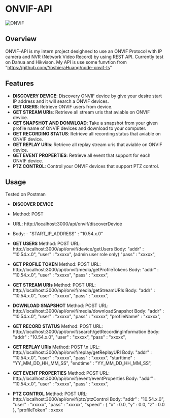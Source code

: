 # ONVIF-API
 
![ONVIF](https://img.shields.io/badge/ONVIF-API-blue.svg)

## Overview

ONVIF-API is my intern project desighned to use an ONVIF Protocol with IP camera and NVR (Network Video Record) by using REST API. Currently test on Dahua and Hikvison. My API is use some funvtion from "https://github.com/YoshieraHuang/node-onvif-ts"
## Features

- **DISCOVERY DEVICE**: Discovery ONVIF device by give your desire start IP address and it will search a ONVIF devices. 
- **GET USERS**: Retrieve ONVIF users from device.
- **GET STREAM URIs**: Retrieve all stream uris that aviable on ONVIF device.
- **GET SNAPSHOT AND DONWLOAD**: Take a snapshot from your given profile name of ONVIF devices and download to your computer.
- **GET RECORDING STATUS**: Retrieve all recording status that aviable on ONVIF device.
- **GET REPLAY URIs**: Retrieve all replay stream uris that aviable on ONVIF device.
- **GET EVENT PROPERTIES**: Retrieve all event that support for each ONVIF device.
- **PTZ CONTROL**: Control your ONVIF devices that support PTZ control.

## Usage
Tested on Postman

- **DISCOVER DEVICE**
- Method: POST
- URL: http://localhost:3000/api/onvif/discoverDevice
- Body:   - "START_IP_ADDRESS" : "10.54.x.0"

- **GET USERS**
Method: POST
URL: http://localhost:3000/api/onvif/device/getUsers
Body:   "addr" : "10.54.x.0",
        "user" : "xxxxx", (admin user role only)
        "pass" : "xxxxx",

- **GET PROFILE TOKEN**
Method: POST
URL: http://localhost:3000/api/onvif/media/getProfileTokens
Body:   "addr" : "10.54.x.0",
        "user" : "xxxxx",
        "pass" : "xxxxx",

- **GET STREAM URIs**
Method: POST
URL: http://localhost:3000/api/onvif/media/getStreamURIs
Body:   "addr" : "10.54.x.0",
        "user" : "xxxxx",
        "pass" : "xxxxx",

- **DOWNLOAD SNAPSHOT**
Method: POST
URL: http://localhost:3000/api/onvif/media/downloadSnapshot
Body:   "addr" : "10.54.x.0",
        "user" : "xxxxx",
        "pass" : "xxxxx",
        "profileName" : "xxxxx",

- **GET RECORD STATUS**
Method: POST
URL: http://localhost:3000/api/onvif/search/getRecordingInformation
Body:   "addr" : "10.54.x.0",
        "user" : "xxxxx",
        "pass" : "xxxxx",

- **GET REPLAY URIs**
Method: POST \n
URL: http://localhost:3000/api/onvif/replay/getReplayURI
Body:   "addr" : "10.54.x.0",
        "user" : "xxxxx",
        "pass" : "xxxxx",
        "starttime" : "YY_MM_DD_HH_MM_SS",
        "endtime" : "YY_MM_DD_HH_MM_SS",

- **GET EVENT PROPERTIES**
Method: POST
URL: http://localhost:3000/api/onvif/event/eventProperties
Body:   "addr" : "10.54.x.0",
        "user" : "xxxxx",
        "pass" : "xxxxx",

- **PTZ CONTROL**
Method: POST
URL: http://localhost:3000/api/onvif/ptz/ptzControl
Body:   "addr" : "10.54.x.0",
        "user" : "xxxxx",
        "pass" : "xxxxx",
        "speed" : {
            "x" : 0.0,
            "y" : 0.0,
            "z" : 0.0
        },
        "profileToken" : xxxxx



